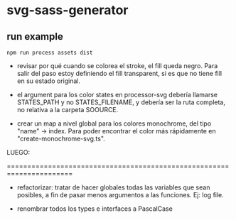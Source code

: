 # svg-sass-generator

## run example

`npm run process assets dist`

- revisar por qué cuando se colorea el stroke, el fill queda negro. Para salir del paso
  estoy definiendo el fill transparent, si es que no tiene fill en su estado original.

- el argument para los color states en processor-svg debería llamarse STATES_PATH y no STATES_FILENAME, y debería ser la ruta completa, no relativa a la carpeta SOOURCE.

- crear un map a nivel global para los colores monochrome, del tipo "name" -> index. Para poder encontrar el color más rápidamente en "create-monochrome-svg.ts".

LUEGO:

======================================================================

- refactorizar: tratar de hacer globales todas las variables que sean posibles, a fin de pasar menos argumentos a las funciones. Ej: log file.

- renombrar todos los types e interfaces a PascalCase
